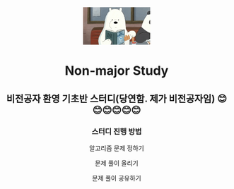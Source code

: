 <div align="center">
   <img src="../resources/iceBear.gif" width="30%">
   <h1>Non-major Study</h1>
   <h2>비전공자 환영 기초반 스터디(당연함. 제가 비전공자임) 😊😊😊😊😊😊</h2>
   <h3> 스터디 진행 방법</h3>
       <div>
           <p>알고리즘 문제 정하기<p>
           <p>문제 풀이 올리기<p>
           <p>문제 풀이 공유하기<p>
       </div>
</div>
